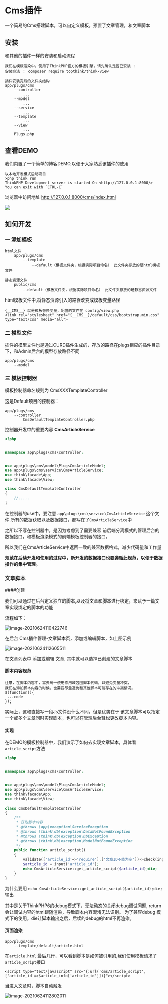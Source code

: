 # Cms插件
一个简易的Cms搭建脚本，可以自定义模板，预置了文章管理，和文章脚本
## 安装
和其他的插件一样的安装和启动流程
```
我们在模板渲染中，使用了ThinkPHP官方的模板引擎，请先确认是否已安装 ： 
安装方法 ： composer require topthink/think-view

插件安装完后的文件夹结构
app/plugs/cms
    --controller
        ...
    --model
        ...
    --service
        ...
    --template
        ...
    --view
        ...
    Plugs.php
```
## 查看DEMO
我们内置了一个简单的博客DEMO,以便于大家熟悉该插件的使用
```base
以本地开发模式启动项目
>php think run
ThinkPHP Development server is started On <http://127.0.0.1:8000/>
You can exit with `CTRL-C`

```
浏览器中访问地址 http://127.0.0.1:8000/cms/index.html

![](../../img/image-20210624100746175.png)

## 如何开发

### 一 添加模板
```
html文件 
    app/plugs/cms
        --template
            --default（模板文件夹，根据实际项目命名） 此文件夹存放的是html模板文件
            
静态资源文件
    public/cms
        --default（模板文件夹，根据实际项目命名） 此文件夹存放的是静态资源文件
```
html模板文件中,将静态资源引入的路径改变成模板变量路径
```angular2html
{__CMS__} 就是模板替换变量，配置的文件在 config/view.php
<link rel="stylesheet" href="{__CMS__}/default/css/bootstrap.min.css" type="text/css" media="all">
```

### 二 模型文件
插件的模型文件也是通过CURD插件生成的，存放的路径在plugs相应的插件目录下，和Admin后台的模型存放路径不同
```
app/plugs/cms
    --model
```

### 三 模板控制器
模板控制器命名规则为 CmsXXXTemplateController

这是Default项目的控制器：
```angular2html
app/plugs/cms
    --controller
        CmsDefaultTemplateController.php 

```
控制器开发中的重要内容 **CmsArticleService**
```php
<?php


namespace app\plugs\cms\controller;


use app\plugs\cms\model\PlugsCmsArticleModel;
use app\plugs\cms\service\CmsArticleService;
use think\facade\App;
use think\facade\View;

class CmsDefaultTemplateController
{
    //.....
}
```
在控制器的use中，要注意 ```app\plugs\cms\service\CmsArticleService``` 这个文件
所有的数据获取以及数据接口，都写在了```CmsArticleService```中

之所以不写在控制器中，是因为考虑到了需要兼容 前后端分离模式的管理后台的数据接口，和模板渲染模式的前端模板控制器的接口。

所以我们在CmsArticleService中返回一致的兼容数据格式，减少代码量和工作量

**规范在后续开发和使用的过程中，新开发的数据接口也要遵循此规范，以便于数据操作的集中管理。**


### 文章脚本

####创建

我们可以通过在后台定义独立的脚本,以及将文章和脚本进行绑定，来赋予一篇文章实现绑定的脚本的功能


流程如下：

![image-20210624110422746](../../img/image-20210624110422746.png)

在后台 Cms插件管理-文章脚本页，添加或编辑脚本，如上图示例

![image-20210624112605511](../../img/image-20210624112605511.png)

在文章列表中 添加或编辑 文章, 其中就可以选择已创建的文章脚本

#### 脚本内容规范
```angular2html
注意，在脚本内容中，需要统一使用作用域包围脚本代码，以避免变量冲突，
我们在添加脚本内容的时候，也需要尽量避免和其他脚本可能存在的冲突情况。
$(function(){
 ...code
});
```
实际上，这和直接写一段Js文件没什么不同，但是优势在于
该文章脚本可以指定一个或多个文章同时实现脚本，也可以在管理后台轻松更改脚本内容。

#### 实现

在DEMO的模板控制器中，我们演示了如何去实现文章脚本，具体看```article_script```方法

```php
<?php


namespace app\plugs\cms\controller;


use app\plugs\cms\model\PlugsCmsArticleModel;
use app\plugs\cms\service\CmsArticleService;
use think\facade\App;
use think\facade\View;

class CmsDefaultTemplateController
{
    /**
     * 获取脚本内容
     * @throws \app\exception\ServiceException
     * @throws \think\db\exception\DataNotFoundException
     * @throws \think\db\exception\DbException
     * @throws \think\db\exception\ModelNotFoundException
     */
    public function article_script()
    {
        validate(['article_id'=>'require'],['文章ID不能为空'])->check(input());
        $article_id = input('article_id');
        echo CmsArticleService::get_article_script($article_id);die;
    }
}
```
为什么要用 ```echo CmsArticleService::get_article_script($article_id);die;```输出

其中是关于ThinkPHP6的debug模式下，无法动态的关闭debug调试问题,
return 会让调试内容的html跟随渲染，导致脚本内容混淆无法识别。
为了兼容debug 模式下的使用，die让脚本输出之后，后续的debug的html不再渲染。

#### 页面渲染
```
app/plugs/cms
    --template/default/article.html
```
在```article.html``` 最后几行，可以看到脚本是如何被引用的,我们使用模板请求了```article_script```接口
```angular2html
<script type="text/javascript" src="{:url('cms/article_script',['article_id'=>$article_info['article_id']])}"></script>
```
当进入文章时，脚本自动触发

![image-20210624112802011](../../img/image-20210624112802011.png)

